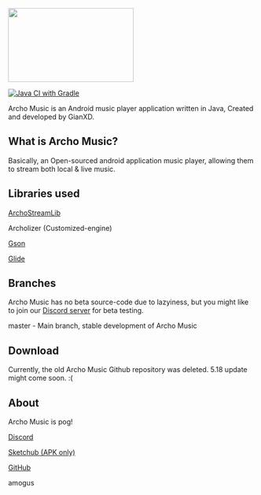 <img src="https://cdn.discordapp.com/attachments/803677887496060999/826646596430725160/ar_music_github_logo.png" width="255" height="150"/>

[![Java CI with Gradle](https://github.com/gianxddddd/ArchoMusic/actions/workflows/gradle.yml/badge.svg)](https://github.com/gianxddddd/ArchoMusic/actions/workflows/gradle.yml)


Archo Music is an Android music player application written in Java, Created and developed by GianXD.

## What is Archo Music?
Basically, an Open-sourced android application music player, allowing them to stream both local & live music.


## Libraries used

[ArchoStreamLib](https://github.com/gianxddddd/archostreamlib)

Archolizer (Customized-engine)

[Gson](https://github.com/google/gson)

[Glide](https://github.com/bumptech/glide)


## Branches
Archo Music has no beta source-code due to lazyiness, but you might like to join our [Discord server](https://discord.gg/x5t9n9fWCV) for beta testing.

master - Main branch, stable development of Archo Music


## Download
Currently, the old Archo Music Github repository was deleted. 5.18 update might come soon. :(


## About

Archo Music is pog!

[Discord](https://discord.gg/x5t9n9fWCV)

[Sketchub (APK only)](https://project.sketchub.in/?id=403)

[GitHub](https://github.com/gianxddddd/ArchoMusic)





amogus
